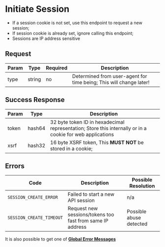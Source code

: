 # Initiate Session

* If a session cookie is not set, use this endpoint to request a new session;
* If session cookie is already set, ignore calling this endpoint;
* Sessions are IP address sensitive

## Request

Param | Type | Required | Description
--- | --- | --- | ---
type | string | no | Determined from user-agent for time being; This will change later!

## Success Response

Param | Type |  Description
--- | --- | --- 
token | hash64 | 32 byte token ID in hexadecimal representation; Store this internally or in a cookie for web applications
xsrf | hash32 | 16 byte XSRF token, This **MUST NOT** be stored in a cookie;

## Errors

Code | Description| Possible Resolution
--- | --- | ---
`SESSION_CREATE_ERROR` | Failed to start a new API session | n/a
`SESSION_CREATE_TIMEOUT` | Request new sessions/tokens too fast from same IP address | Possible abuse detected

It is also possible to get one of [**Global Error Messages**](../README.md#global-error-messages)